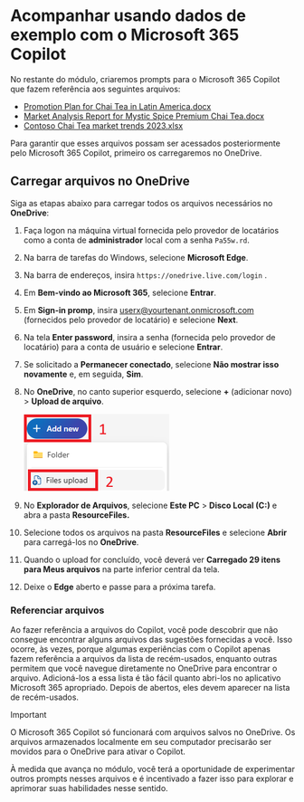 # Acompanhar usando dados de exemplo com o Microsoft 365 Copilot

No restante do módulo, criaremos prompts para o Microsoft 365 Copilot que fazem referência aos seguintes arquivos:

- [Promotion Plan for Chai Tea in Latin America.docx](https://go.microsoft.com/fwlink/?linkid=2269126)
- [Market Analysis Report for Mystic Spice Premium Chai Tea.docx](https://go.microsoft.com/fwlink/?linkid=2268826)
- [Contoso Chai Tea market trends 2023.xlsx](https://go.microsoft.com/fwlink/?linkid=2268822)

Para garantir que esses arquivos possam ser acessados posteriormente pelo Microsoft 365 Copilot, primeiro os carregaremos no OneDrive.

## Carregar arquivos no OneDrive

Siga as etapas abaixo para carregar todos os arquivos necessários no **OneDrive**:

1. Faça logon na máquina virtual fornecida pelo provedor de locatários como a conta de **administrador** local com a senha `Pa55w.rd`.

2. Na barra de tarefas do Windows, selecione **Microsoft Edge**.

3. Na barra de endereços, insira `https://onedrive.live.com/login` .

4. Em **Bem-vindo ao Microsoft 365**, selecione **Entrar**.

5. Em **Sign-in promp**, insira userx@yourtenant.onmicrosoft.com (fornecidos pelo provedor de locatário) e selecione **Next**.

6. Na tela **Enter password**, insira a senha (fornecida pelo provedor de locatário) para a conta de usuário e selecione **Entrar**.

7. Se solicitado a **Permanecer conectado**, selecione **Não mostrar isso novamente** e, em seguida, **Sim**.

8. No **OneDrive**, no canto superior esquerdo, selecione **+** (adicionar novo) > **Upload de arquivo**.

    ![Captura de tela de adicionar novo arquivo](../Labs/Media/add_new.png)

9. No **Explorador de Arquivos**, selecione **Este PC** > **Disco Local (C:)** e abra a pasta **ResourceFiles.**

10. Selecione todos os arquivos na pasta **ResourceFiles** e selecione **Abrir** para carregá-los no **OneDrive**.

11. Quando o upload for concluído, você deverá ver **Carregado 29 itens para Meus arquivos** na parte inferior central da tela.

12. Deixe o **Edge** aberto e passe para a próxima tarefa.

### Referenciar arquivos

Ao fazer referência a arquivos do Copilot, você pode descobrir que não consegue encontrar alguns arquivos das sugestões fornecidas a você. Isso ocorre, às vezes, porque algumas experiências com o Copilot apenas fazem referência a arquivos da lista de recém-usados, enquanto outras permitem que você navegue diretamente no OneDrive para encontrar o arquivo. Adicioná-los a essa lista é tão fácil quanto abri-los no aplicativo Microsoft 365 apropriado.  Depois de abertos, eles devem aparecer na lista de recém-usados.

> [!IMPORTANT]
> O Microsoft 365 Copilot só funcionará com arquivos salvos no OneDrive. Os arquivos armazenados localmente em seu computador precisarão ser movidos para o OneDrive para ativar o Copilot.

À medida que avança no módulo, você terá a oportunidade de experimentar outros prompts nesses arquivos e é incentivado a fazer isso para explorar e aprimorar suas habilidades nesse sentido.
